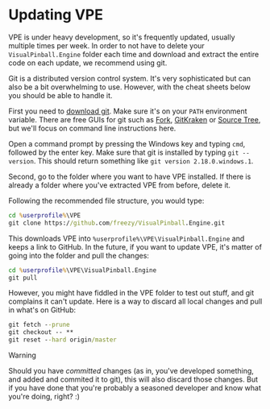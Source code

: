 # Updating VPE

VPE is under heavy development, so it's frequently updated, usually multiple times per week. In order to not have to delete your `VisualPinball.Engine` folder each time and download and extract the entire code on each update, we recommend using git.

Git is a distributed version control system. It's very sophisticated but can also be a bit overwhelming to use. However, with the cheat sheets below you should be able to handle it.

First you need to [download git](https://git-scm.com/downloads). Make sure it's on your `PATH` environment variable. There are free GUIs for git such as [Fork](https://git-fork.com/), [GitKraken](https://www.gitkraken.com/) or [Source Tree](https://www.sourcetreeapp.com/), but we'll focus on command line instructions here.

Open a command prompt by pressing the Windows key and typing `cmd`, followed by the enter key. Make sure that git is installed by typing `git --version`. This should return something like `git version 2.18.0.windows.1`.

Second, go to the folder where you want to have VPE installed. If there is already a folder where you've extracted VPE from before, delete it. 

Following the recommended file structure, you would type:

```cmd
cd %userprofile%\VPE
git clone https://github.com/freezy/VisualPinball.Engine.git
```

This downloads VPE into `%userprofile%\VPE\VisualPinball.Engine` and keeps a link to GitHub. In the future, if you want to update VPE, it's matter of going into the folder and pull the changes:

```cmd
cd %userprofile%\VPE\VisualPinball.Engine
git pull
```

However, you might have fiddled in the VPE folder to test out stuff, and git complains it can't update. Here is a way to discard all local changes and pull in what's on GitHub:

```cmd
git fetch --prune
git checkout -- **
git reset --hard origin/master
```

> [!WARNING]
> Should you have *committed* changes (as in, you've developed something, and added and commited it to git), this will also discard those changes. But if you have done that you're probably a seasoned developer and know what you're doing, right? :)
